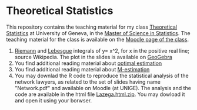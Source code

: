 # Theoretical Statistics

This repository contains the teaching material for my class [Theoretical Statistics](https://wwwi.unige.ch/cursus/programme-des-cours/web/teachings/details/2020-S403109?year=2020) at University of Geneva, in the [Master of Science in Statistics](https://www.unige.ch/gsem/en/programs/masters/statistics/). The teaching material for the class is available on the [Moodle page of the class](https://moodle.unige.ch).



1. [Riemann](https://github.com/dvdlvc/Advanced-Statistical-Inference/blob/main/Riemann_Integration_Lower_Sums.gif) and [Lebesgue](https://github.com/dvdlvc/Advanced-Statistical-Inference/blob/main/Lebesgue_Integration_and_Lower_Sums.gif) integrals of y= x^2, for x in the positive real line; source Wikipedia. The plot in the slides is available on [GeoGebra](https://www.geogebra.org/m/W2umNHTq)
2.  You find additional reading material about [optimal estimation](https://github.com/dvdlvc/Advanced-Statistical-Inference/blob/main/OptimalEstim_Additional_Material.zip) 
3. You find additional reading material about [M-estimation](https://github.com/dvdlvc/Advanced-Statistical-Inference/blob/main/M_estim_AdditionalExample.zip)  
4. You may downlad the R code to reproduce the statistical analysis of the network lawyers, as related to the set of slides having name "Network.pdf" and available on Moodle (at UNIGE). The analysis and the code are available in the html file [Lazega.html.zip](https://github.com/dvdlvc/Advanced-Statistical-Inference/blob/main/Lazega.html.zip). You may dowload it and open it using your borwser. 


 
